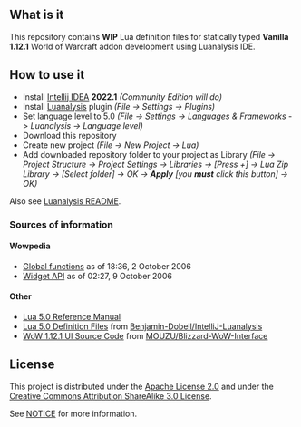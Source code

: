 ## What is it
This repository contains **WIP** Lua definition files for statically typed **Vanilla 1.12.1** World of Warcraft addon development using Luanalysis IDE.

## How to use it
- Install [Intellij IDEA](https://www.jetbrains.com/idea/download/other.html) **2022.1** _(Community Edition will do)_
- Install [Luanalysis](https://plugins.jetbrains.com/plugin/14698-luanalysis) plugin _(File -> Settings -> Plugins)_
- Set language level to 5.0 _(File -> Settings -> Languages & Frameworks -> Luanalysis -> Language level)_
- Download this repository
- Create new project _(File -> New Project -> Lua)_
- Add downloaded repository folder to your project as Library _(File -> Project Structure -> Project Settings -> Libraries -> [Press +] -> Lua Zip Library -> [Select folder] -> OK -> **Apply** [you **must** click this button] -> OK)_

Also see [Luanalysis README](https://github.com/Benjamin-Dobell/IntelliJ-Luanalysis).

### Sources of information
#### Wowpedia
- [Global functions](https://wowpedia.fandom.com/wiki/Global_functions?oldid=270108) as of 18:36, 2 October 2006
- [Widget API](https://wowpedia.fandom.com/wiki/Widget_API?oldid=278403) as of 02:27, 9 October 2006

#### Other
- [Lua 5.0 Reference Manual](https://www.lua.org/manual/5.0/)
- [Lua 5.0 Definition Files](https://github.com/Benjamin-Dobell/IntelliJ-Luanalysis/tree/master/src/main/resources/std/Lua50) from [Benjamin-Dobell/IntelliJ-Luanalysis](https://github.com/Benjamin-Dobell/IntelliJ-Luanalysis)
- [WoW 1.12.1 UI Source Code](https://github.com/MOUZU/Blizzard-WoW-Interface/tree/master/1.12.1) from [MOUZU/Blizzard-WoW-Interface](https://github.com/MOUZU/Blizzard-WoW-Interface)

## License
This project is distributed under the [Apache License 2.0](LICENSE) and under the [Creative Commons Attribution ShareAlike 3.0 License](LICENSE-DOCS).

See [NOTICE](NOTICE) for more information.
